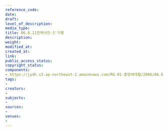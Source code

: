 ```yaml
---
reference_code: 
date: 
draft: 
level_of_description: 
media_type: 
title: 06.8.11전체사진-3'기행
description: 
weight: 
modified_at: 
created_at: 
link: 
public_access_status: 
copyright_status: 
components:
- https://jydh.s3.ap-northeast-2.amazonaws.com/RG-01-중앙여대협/2006/06.8.11전체사진-3'기행.jpg
tags:
- 
creators:
- 
subjects:
- 
sources:
- 
venues:
- 
---
```

